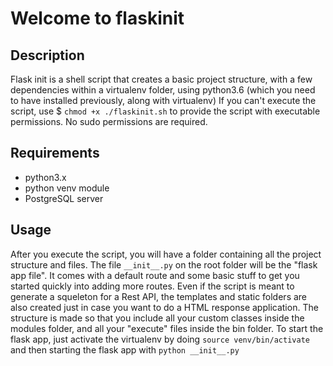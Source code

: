 # Welcome to flaskinit
## Description
Flask init is a shell script that creates a basic project structure, with a few dependencies within a virtualenv folder, using python3.6 (which you need to have installed previously, along with virtualenv)
If you can't execute the script, use $ `chmod +x ./flaskinit.sh` to provide the script with executable permissions. No sudo permissions are required.
## Requirements
* python3.x 
* python venv module
* PostgreSQL server
## Usage
After you execute the script, you will have a folder containing all the project structure and files. The file `__init__.py` on the root folder will be the "flask app file". It comes with a default route and some basic stuff to get you started quickly into adding more routes. Even if the script is meant to generate a squeleton for a Rest API, the templates and static folders are also created just in case you want to do a HTML response application.
The structure is made so that you include all your custom classes inside the modules folder, and all your "execute" files inside the bin folder.
To start the flask app, just activate the virtualenv by doing `source venv/bin/activate` and then starting the flask app with `python __init__.py`
